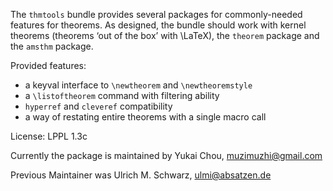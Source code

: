 The `thmtools` bundle provides several packages for commonly-needed 
features for theorems. As designed, the bundle should work with kernel
theorems (theorems ‘out of the box’ with \LaTeX), the `theorem` 
package and the `amsthm` package.
    
Provided features:
 - a keyval interface to `\newtheorem` and `\newtheoremstyle`
 - a `\listoftheorem` command with filtering ability
 - `hyperref` and `cleveref` compatibility
 - a way of restating entire theorems with a single macro call

License: LPPL 1.3c

Currently the package is maintained by Yukai Chou, muzimuzhi@gmail.com

Previous Maintainer was Ulrich M. Schwarz, ulmi@absatzen.de
